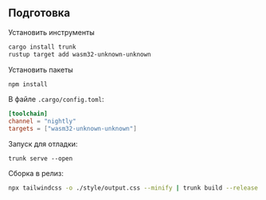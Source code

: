 ## Подготовка

Установить инструменты

```bash
cargo install trunk
rustup target add wasm32-unknown-unknown
```

Установить пакеты

```bash
npm install
```

В файле `.cargo/config.toml`:

```toml
[toolchain]
channel = "nightly"
targets = ["wasm32-unknown-unknown"]
```

Запуск для отладки:

```
trunk serve --open
```

Сборка в релиз:

```bash
npx tailwindcss -o ./style/output.css --minify | trunk build --release
```
